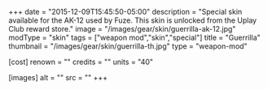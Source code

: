+++
date = "2015-12-09T15:45:50-05:00"
description = "Special skin available for the AK-12 used by Fuze. This skin is unlocked from the Uplay Club reward store."
image = "/images/gear/skin/guerrilla-ak-12.jpg"
modType = "skin"
tags = ["weapon mod","skin","special"]
title = "Guerrilla"
thumbnail = "/images/gear/skin/guerrilla-th.jpg"
type = "weapon-mod"

[cost]
  renown = ""
  credits = ""
  units = "40"

[images]
  alt = ""
  src = ""
+++
